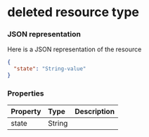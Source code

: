 # deleted resource type



### JSON representation

Here is a JSON representation of the resource

<!-- {
  "blockType": "resource",
  "optionalProperties": [

  ],
  "@odata.type": "microsoft.graph.deleted"
}-->

```json
{
  "state": "String-value"
}

```
### Properties
| Property	   | Type	|Description|
|:---------------|:--------|:----------|
|state|String||

<!-- uuid: 7783a29f-aaab-46d6-ac04-a4486e27e107
2015-10-19 08:55:32 UTC -->
<!-- {
  "type": "#page.annotation",
  "description": "deleted resource",
  "keywords": "",
  "section": "documentation",
  "tocPath": ""
}-->